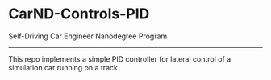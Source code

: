 # CarND-Controls-PID
Self-Driving Car Engineer Nanodegree Program

---

This repo implements a simple PID controller for lateral control of a simulation car running on a track.

